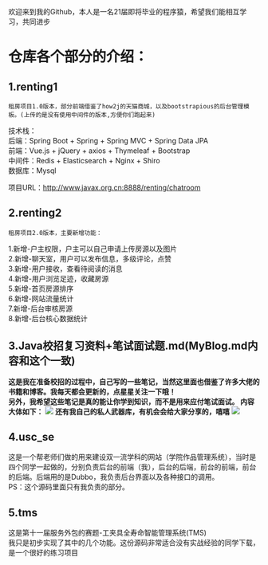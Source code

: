 欢迎来到我的Github，本人是一名21届即将毕业的程序猿，希望我们能相互学习，共同进步
# 仓库各个部分的介绍：  
## 1.renting1  
    租房项目1.0版本，部分前端借鉴了how2j的天猫商城，以及bootstrapious的后台管理模板。(上传的是没有使用中间件的版本,方便你们跑起来)
技术栈：    
后端：Spring Boot + Spring + Spring MVC + Spring Data JPA  
前端：Vue.js + jQuery + axios + Thymeleaf + Bootstrap  
中间件：Redis + Elasticsearch + Nginx + Shiro  
数据库：Mysql

项目URL：http://www.javax.org.cn:8888/renting/chatroom

## 2.renting2
    租房项目2.0版本，主要新增功能：   
1.新增-户主权限，户主可以自己申请上传房源以及图片  
2.新增-聊天室，用户可以发布信息，多级评论，点赞    
3.新增-用户接收，查看待阅读的消息  
4.新增-用户浏览足迹，收藏房源  
5.新增-首页房源排序  
6.新增-网站流量统计  
7.新增-后台审核房源  
8.新增-后台核心数据统计

## 3.Java校招复习资料+笔试面试题.md(MyBlog.md内容和这个一致)
**这是我在准备校招的过程中，自己写的一些笔记，当然这里面也借鉴了许多大佬的书籍和博客。我每天都会更新的，点星星关注一下哦！  
另外，我希望这些笔记是真的能让你学到知识，而不是用来应付笔试面试。
内容大体如下：**
![](http://116.62.79.166:8080/github/youdao1.jpg)
**还有我自己的私人武器库，有机会会给大家分享的，嘻嘻**
![](http://116.62.79.166:8080/github/youdao2.jpg)

## 4.usc_se
这是一个帮老师们做的用来建设双一流学科的网站（学院作品管理系统），当时是四个同学一起做的，分别负责后台的前端（我），后台的后端，前台的前端，前台的后端。后端用的是Dubbo，我负责后台界面以及各种接口的调用。  
PS：这个源码里面只有我负责的部分。

## 5.tms
这是第十一届服务外包的赛题-工夹具全寿命智能管理系统(TMS)  
我只是初步实现了其中的几个功能。这份源码非常适合没有实战经验的同学下载，是一个很好的练习项目

